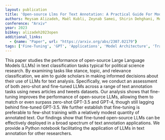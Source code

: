 ```yaml
---
layout: publication
title: 'Open-source Llms For Text Annotation: A Practical Guide For Model Setting And Fine-tuning'
authors: Meysam Alizadeh, Maël Kubli, Zeynab Samei, Shirin Dehghani, Mohammadmasiha Zahedivafa, Juan Diego Bermeo, Maria Korobeynikova, Fabrizio Gilardi
conference: "Arxiv"
year: 2023
bibkey: alizadeh2023open
additional_links:
  - {name: "Paper", url: "https://arxiv.org/abs/2307.02179"}
tags: ['Fine-Tuning', 'GPT', 'Applications', 'Model Architecture', 'Training Techniques', 'Pretraining Methods', 'Few-Shot']
---
```

This paper studies the performance of open-source Large Language Models
(LLMs) in text classification tasks typical for political science research. By
examining tasks like stance, topic, and relevance classification, we aim to
guide scholars in making informed decisions about their use of LLMs for text
analysis. Specifically, we conduct an assessment of both zero-shot and
fine-tuned LLMs across a range of text annotation tasks using news articles and
tweets datasets. Our analysis shows that fine-tuning improves the performance
of open-source LLMs, allowing them to match or even surpass zero-shot GPT-3.5
and GPT-4, though still lagging behind fine-tuned GPT-3.5. We further establish
that fine-tuning is preferable to few-shot training with a relatively modest
quantity of annotated text. Our findings show that fine-tuned open-source LLMs
can be effectively deployed in a broad spectrum of text annotation
applications. We provide a Python notebook facilitating the application of LLMs
in text annotation for other researchers.
